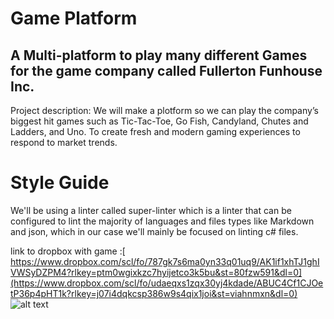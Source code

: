 # Game Platform
## A Multi-platform to play many different Games for the game company called Fullerton Funhouse Inc.
Project description: We will make a plotform so we can play the company’s biggest hit games such as Tic-Tac-Toe, Go Fish, Candyland, Chutes and Ladders, and Uno. To create fresh and modern gaming experiences to respond to market trends.
# Style Guide
We'll be using a linter called super-linter which is a linter that can be configured to lint the majority of languages and files types like Markdown and json, which in our case we'll mainly be focused on linting c# files. 


link to dropbox with game :[ https://www.dropbox.com/scl/fo/787gk7s6ma0yn33q01uq9/AK1if1xhTJ1ghIVWSyDZPM4?rlkey=ptm0wgixkzc7hyijetco3k5bu&st=80fzw591&dl=0](https://www.dropbox.com/scl/fo/udaeqxs1zqx30yj4kdade/ABUC4Cf1CJOetP36p4pHT1k?rlkey=j07i4dqkcsp386w9s4qix1joi&st=viahnmxn&dl=0)
![alt text](https://drive.google.com/uc?export=view&id=1geyyGNgzYpOUSp3fo68P2Yj4IjuHO5x9)
